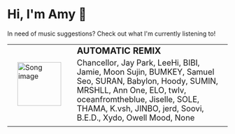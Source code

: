 # Hi, I'm Amy :watermelon:

In need of music suggestions? Check out what I'm currently listening to!

<table style="border-spacing:15px;border:0px">
    <tr>
        <td style="border:none">
            <a href="https://open.spotify.com/track/2lCinwx9z9Fmr8kcXDei0c" target="_blank" style="padding:15px;pointer-events:auto">
                <img src="https://i.scdn.co/image/ab67616d0000b2733bfe6c34aa27e60ceceff193" alt="Song image" width="100px" height="100px">
            </a>
        </td>
        <td style="border:none">
            <b style="font-size:20px;margin:5px">AUTOMATIC REMIX</b>
            <p style="font-size:18px;margin:5px">Chancellor, Jay Park, LeeHi, BIBI, Jamie, Moon Sujin, BUMKEY, Samuel Seo, SURAN, Babylon, Hoody, SUMIN, MRSHLL, Ann One, ELO, twlv, oceanfromtheblue, Jiselle, SOLE, THAMA, K.vsh, JINBO, jerd, Soovi, B.E.D., Xydo, Owell Mood, None</p>
        </td>
    </tr>
</table>

<!--
**asywe16/asywe16** is a ✨ _special_ ✨ repository because its `README.md` (this file) appears on your GitHub profile.

Here are some ideas to get you started:

- 🔭 I’m currently working on ...
- 🌱 I’m currently learning ...
- 👯 I’m looking to collaborate on ...
- 🤔 I’m looking for help with ...
- 💬 Ask me about ...
- 📫 How to reach me: ...
- 😄 Pronouns: ...
- ⚡ Fun fact: ...
-->
